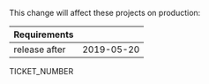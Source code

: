 This change will affect these projects on production:


|Requirements||
|-------|-------|
|release after| 2019-05-20|

TICKET_NUMBER
